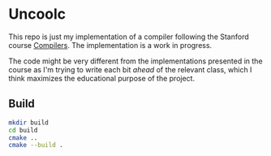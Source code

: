 # Uncoolc

This repo is just my implementation of a compiler following the Stanford course [Compilers](https://www.edx.org/learn/computer-science/stanford-university-compilers). The implementation is a work in progress.

The code might be very different from the implementations presented in the course as I'm trying to write each bit _ahead_ of the relevant class, which I think maximizes the educational purpose of the project.

## Build 

```sh
mkdir build
cd build
cmake ..
cmake --build .
```
